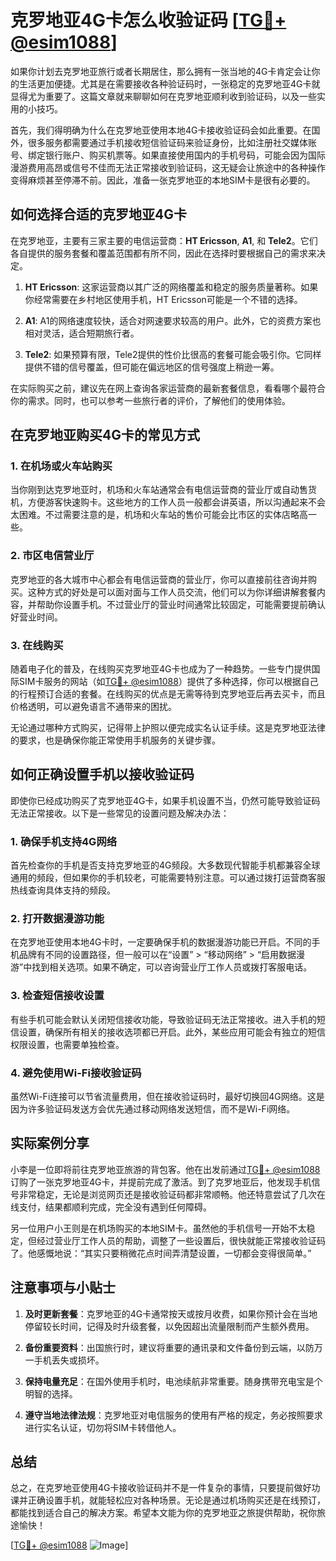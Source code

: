 # 克罗地亚4G卡怎么收验证码 [[TG💪+ @esim1088](https://t.me/s/esim1088)]

如果你计划去克罗地亚旅行或者长期居住，那么拥有一张当地的4G卡肯定会让你的生活更加便捷。尤其是在需要接收各种验证码时，一张稳定的克罗地亚4G卡就显得尤为重要了。这篇文章就来聊聊如何在克罗地亚顺利收到验证码，以及一些实用的小技巧。

首先，我们得明确为什么在克罗地亚使用本地4G卡接收验证码会如此重要。在国外，很多服务都需要通过手机接收短信验证码来验证身份，比如注册社交媒体账号、绑定银行账户、购买机票等。如果直接使用国内的手机号码，可能会因为国际漫游费用高昂或信号不佳而无法正常接收到验证码，这无疑会让旅途中的各种操作变得麻烦甚至停滞不前。因此，准备一张克罗地亚的本地SIM卡是很有必要的。

## 如何选择合适的克罗地亚4G卡

在克罗地亚，主要有三家主要的电信运营商：**HT Ericsson**, **A1**, 和 **Tele2**。它们各自提供的服务套餐和覆盖范围都有所不同，因此在选择时要根据自己的需求来决定。

1. **HT Ericsson**: 这家运营商以其广泛的网络覆盖和稳定的服务质量著称。如果你经常需要在乡村地区使用手机，HT Ericsson可能是一个不错的选择。
   
2. **A1**: A1的网络速度较快，适合对网速要求较高的用户。此外，它的资费方案也相对灵活，适合短期旅行者。

3. **Tele2**: 如果预算有限，Tele2提供的性价比很高的套餐可能会吸引你。它同样提供不错的信号覆盖，但可能在偏远地区的信号强度上稍逊一筹。

在实际购买之前，建议先在网上查询各家运营商的最新套餐信息，看看哪个最符合你的需求。同时，也可以参考一些旅行者的评价，了解他们的使用体验。

## 在克罗地亚购买4G卡的常见方式

### 1. 在机场或火车站购买

当你刚到达克罗地亚时，机场和火车站通常会有电信运营商的营业厅或自动售货机，方便游客快速购卡。这些地方的工作人员一般都会讲英语，所以沟通起来不会太困难。不过需要注意的是，机场和火车站的售价可能会比市区的实体店略高一些。

### 2. 市区电信营业厅

克罗地亚的各大城市中心都会有电信运营商的营业厅，你可以直接前往咨询并购买。这种方式的好处是可以面对面与工作人员交流，他们可以为你详细讲解套餐内容，并帮助你设置手机。不过营业厅的营业时间通常比较固定，可能需要提前确认好营业时间。

### 3. 在线购买

随着电子化的普及，在线购买克罗地亚4G卡也成为了一种趋势。一些专门提供国际SIM卡服务的网站（如[TG💪+ @esim1088](https://t.me/s/esim1088)）提供了多种选择，你可以根据自己的行程预订合适的套餐。在线购买的优点是无需等待到克罗地亚后再去买卡，而且价格透明，可以避免语言不通带来的困扰。

无论通过哪种方式购买，记得带上护照以便完成实名认证手续。这是克罗地亚法律的要求，也是确保你能正常使用手机服务的关键步骤。

## 如何正确设置手机以接收验证码

即使你已经成功购买了克罗地亚4G卡，如果手机设置不当，仍然可能导致验证码无法正常接收。以下是一些常见的设置问题及解决办法：

### 1. 确保手机支持4G网络

首先检查你的手机是否支持克罗地亚的4G频段。大多数现代智能手机都兼容全球通用的频段，但如果你的手机较老，可能需要特别注意。可以通过拨打运营商客服热线查询具体支持的频段。

### 2. 打开数据漫游功能

在克罗地亚使用本地4G卡时，一定要确保手机的数据漫游功能已开启。不同的手机品牌有不同的设置路径，但一般可以在“设置” > “移动网络” > “启用数据漫游”中找到相关选项。如果不确定，可以咨询营业厅工作人员或拨打客服电话。

### 3. 检查短信接收设置

有些手机可能会默认关闭短信接收功能，导致验证码无法正常接收。进入手机的短信设置，确保所有相关的接收选项都已开启。此外，某些应用可能会有独立的短信权限设置，也需要单独检查。

### 4. 避免使用Wi-Fi接收验证码

虽然Wi-Fi连接可以节省流量费用，但在接收验证码时，最好切换回4G网络。这是因为许多验证码发送方会优先通过移动网络发送短信，而不是Wi-Fi网络。

## 实际案例分享

小李是一位即将前往克罗地亚旅游的背包客。他在出发前通过[TG💪+ @esim1088](https://t.me/s/esim1088)订购了一张克罗地亚4G卡，并提前完成了激活。到了克罗地亚后，他发现手机信号非常稳定，无论是浏览网页还是接收验证码都非常顺畅。他还特意尝试了几次在线支付，结果都顺利完成，完全没有遇到任何障碍。

另一位用户小王则是在机场购买的本地SIM卡。虽然他的手机信号一开始不太稳定，但经过营业厅工作人员的帮助，调整了一些设置后，很快就能正常接收验证码了。他感慨地说：“其实只要稍微花点时间弄清楚设置，一切都会变得很简单。”

## 注意事项与小贴士

1. **及时更新套餐**：克罗地亚的4G卡通常按天或按月收费，如果你预计会在当地停留较长时间，记得及时升级套餐，以免因超出流量限制而产生额外费用。

2. **备份重要资料**：出国旅行时，建议将重要的通讯录和文件备份到云端，以防万一手机丢失或损坏。

3. **保持电量充足**：在国外使用手机时，电池续航非常重要。随身携带充电宝是个明智的选择。

4. **遵守当地法律法规**：克罗地亚对电信服务的使用有严格的规定，务必按照要求进行实名认证，切勿将SIM卡转借他人。

## 总结

总之，在克罗地亚使用4G卡接收验证码并不是一件复杂的事情，只要提前做好功课并正确设置手机，就能轻松应对各种场景。无论是通过机场购买还是在线预订，都能找到适合自己的解决方案。希望本文能为你的克罗地亚之旅提供帮助，祝你旅途愉快！

[[TG💪+ @esim1088](https://t.me/s/esim1088) ![Image](https://i.postimg.cc/4NQfJmqS/Snipaste-2025-05-13-00-14-12.png)]